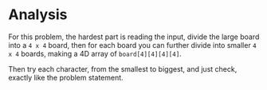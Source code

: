 # Analysis

For this problem, the hardest part is reading the input, divide the large board into a ```4 x 4``` board, then for each board you can further divide into smaller ```4 x 4``` boards, making a 4D array of ```board[4][4][4][4]```.

Then try each character, from the smallest to biggest, and just check, exactly like the problem statement.
